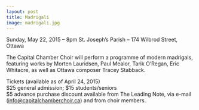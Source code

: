 ```yaml
---
layout: post
title: Madrigali
image: madrigali.jpg
---
```


Sunday, May 22, 2015 – 8pm
St. Joseph’s Parish – 174 Wilbrod Street, Ottawa       

The Capital Chamber Choir will perform a programme of modern madrigals, featuring works by Morten Lauridsen, Paul Mealor, Tarik O’Regan, Eric Whitacre, as well as Ottawa composer Tracey Stabback.

Tickets (available as of April 24, 2015)        
$25 general admission; $15 students/seniors        
$5 advance purchase discount available from The Leading Note, via e-mail ([info@capitalchamberchoir.ca][1]) and from choir members.

[1]:mailto:info@capitalchamberchoir.ca
